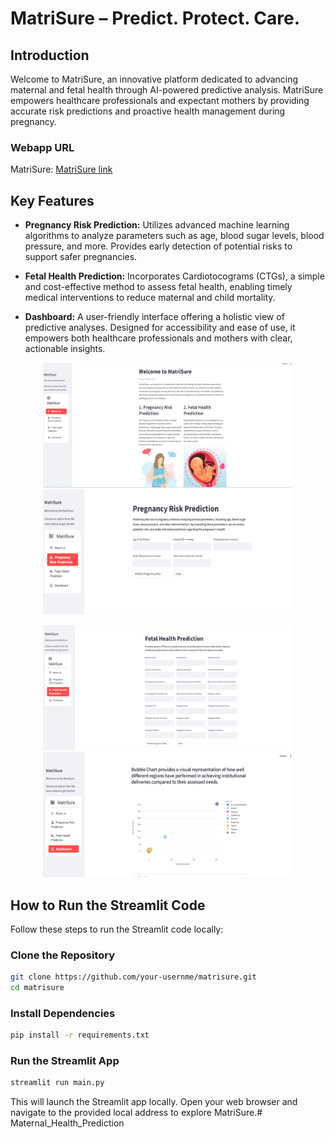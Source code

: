 # MatriSure – Predict. Protect. Care.

## Introduction

Welcome to MatriSure, an innovative platform dedicated to advancing maternal and fetal health through AI-powered predictive analysis. MatriSure empowers healthcare professionals and expectant mothers by providing accurate risk predictions and proactive health management during pregnancy.

### Webapp URL
MatriSure: [MatriSure link](https://maternalcare-cbupxflodo4uhz8hzqqqng.streamlit.app/)

## Key Features

- **Pregnancy Risk Prediction:** Utilizes advanced machine learning algorithms to analyze parameters such as age, blood sugar levels, blood pressure, and more. Provides early detection of potential risks to support safer pregnancies.

- **Fetal Health Prediction:** Incorporates Cardiotocograms (CTGs), a simple and cost-effective method to assess fetal health, enabling timely medical interventions to reduce maternal and child mortality.

- **Dashboard:** A user-friendly interface offering a holistic view of predictive analyses. Designed for accessibility and ease of use, it empowers both healthcare professionals and mothers with clear, actionable insights.

<p align="center">
    <img src="./graphics/about_us.png" alt="About us" width="400" height  = "200"/> <img src="./graphics/pregnancy_risk_prediction.png" alt="preganancy_risk_Prediction" width="400" height  = "200"/>

</p>

<p align="center">
    <img src="./graphics/fetal_health_prediction.png" alt="fetal_health_prediction" width="400" height  = "200"/> <img src="./graphics/dashboard.png" alt="dashboard" width="400" height  = "200"/>

</p>

## How to Run the Streamlit Code

Follow these steps to run the Streamlit code locally:

### Clone the Repository

```bash
git clone https://github.com/your-usernme/matrisure.git
cd matrisure
```
### Install Dependencies
 ```bash
 pip install -r requirements.txt
 ```
 ### Run the Streamlit App
 ```bash
streamlit run main.py
```
This will launch the Streamlit app locally. Open your web browser and navigate to the provided local address to explore MatriSure.# Maternal_Health_Prediction

